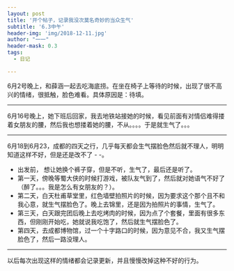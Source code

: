 ```yaml
---
layout: post
title: '开个帖子，记录我没次莫名奇妙的当众生气'
subtitle: '6.3中午'
header-img: 'img/2018-12-11.jpg'
author: "一一"
header-mask: 0.3
tags:
  - 日记

---
```

6月2号晚上，和薛涵一起去吃海底捞。在坐在椅子上等待的时候，出现了很不高兴的情绪，很抵触，脸色难看。具体原因是：待填。

---
6月16号晚上，她下班后回家，我去地铁站接她的时候，看见前面有对情侣难得搂着女朋友的腰，然后我也想搂着她的腰，不从。。。。于是就生气了。。。

---
6月18到6月23，成都的四天之行，几乎每天都会生气摆脸色然后就不理人，明明知道这样不好，但是还是改不了 - -。

- 出发前， 想让她换个裤子穿，但是不听，生气了，最后还是听了。
- 第一天，傍晚等蜀大侠的时候打游戏，被队友气到了，然后就对她语气不好了（醉了。。。我是怎么有女朋友的？）。
- 第二天，白天杜甫草堂里，红色墙壁拍照片的时候，因为要求这个那个且不和我心意，就生气摆脸色了。晚上去锦里，还是因为拍照片的事情，生气了。
- 第三天，白天跟完团后晚上去吃烤肉的时候，因为点了个套餐，里面有很多东西，但刚刚开始吃，她就说我吃饱了，然后就生气摆脸色了。
- 第四天，去成都博物馆，过一个十字路口的时候，因为意见不合，我又生气摆脸色了，然后一路没理人。

---
以后每次出现这样的情绪都会记录更新，并且慢慢改掉这种不好的行为。

